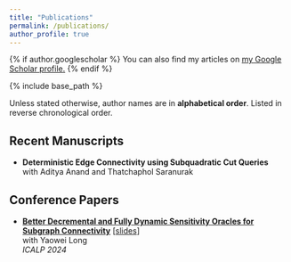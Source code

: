 ```yaml
---
title: "Publications"
permalink: /publications/
author_profile: true
---
```


{% if author.googlescholar %}
  You can also find my articles on <u><a href="{{author.googlescholar}}">my Google Scholar profile</a>.</u>
{% endif %}

{% include base_path %}


Unless stated otherwise, author names are in **alphabetical order**. Listed in reverse chronological order.

## Recent Manuscripts

- **Deterministic Edge Connectivity using Subquadratic Cut Queries**  
  with Aditya Anand and Thatchaphol Saranurak 
  
## Conference Papers

- **[Better Decremental and Fully Dynamic Sensitivity Oracles for Subgraph Connectivity](https://arxiv.org/abs/2402.09150)**  \[[slides](/files/ICALP2024.A14.2.pdf)\]<br>
  with Yaowei Long  
  *ICALP 2024*  
  
